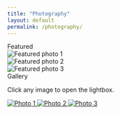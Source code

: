 ```yaml
---
title: "Photography"
layout: default
permalink: /photography/
---
```


<link rel="stylesheet" href="https://cdn.jsdelivr.net/npm/swiper@11/swiper-bundle.min.css">
<link rel="stylesheet" href="https://cdn.jsdelivr.net/npm/lightgallery@2.8.2/css/lightgallery-bundle.min.css">
<link rel="stylesheet" href="{{ '/assets/css/photography.css' | relative_url }}">

<div class="hero-slider">
  <div class="section-title">Featured</div>
  <div class="swiper">
    <div class="swiper-wrapper">
      <!-- Replace sample images with yours -->
      <div class="swiper-slide">
        <img src="{{ '/assets/photography/full/esiz.JPG' | relative_url }}" alt="Featured photo 1">
      </div>
      <div class="swiper-slide">
        <img src="{{ '/assets/photography/full/office.jpeg' | relative_url }}" alt="Featured photo 2">
      </div>
      <div class="swiper-slide">
        <img src="{{ '/assets/photography/full/hero.jpg' | relative_url }}" alt="Featured photo 3">
      </div>
    </div>
    <!-- Nav -->
    <div class="swiper-button-next"></div>
    <div class="swiper-button-prev"></div>
    <!-- Pagination -->
    <div class="swiper-pagination"></div>
  </div>
</div>

<div class="gallery-wrap">
  <div class="section-title">Gallery</div>
  <p class="subtle">Click any image to open the lightbox.</p>

  <!-- LightGallery target -->
  <div id="lightgallery" class="gallery-grid">
    <!-- Each anchor: data-src points to large file, <img> shows the thumbnail -->
    <a href="#" data-src="{{ '/assets/photography/full/001.jpg' | relative_url }}" data-sub-html="Caption one">
      <img src="{{ '/assets/photography/thumbs/001.jpg' | relative_url }}" alt="Photo 1">
    </a>
    <a href="#" data-src="{{ '/assets/photography/full/002.jpg' | relative_url }}" data-sub-html="Caption two">
      <img src="{{ '/assets/photography/thumbs/002.jpg' | relative_url }}" alt="Photo 2">
    </a>
    <a href="#" data-src="{{ '/assets/photography/full/003.jpg' | relative_url }}" data-sub-html="Caption three">
      <img src="{{ '/assets/photography/thumbs/003.jpg' | relative_url }}" alt="Photo 3">
    </a>
    <!-- Add more blocks as you add photos -->
  </div>
</div>

<script src="https://cdn.jsdelivr.net/npm/swiper@11/swiper-bundle.min.js"></script>
<script src="https://cdn.jsdelivr.net/npm/lightgallery@2.8.2/lightgallery.min.js"></script>
<script src="https://cdn.jsdelivr.net/npm/lightgallery@2.8.2/plugins/thumbnail/lg-thumbnail.min.js"></script>
<script src="https://cdn.jsdelivr.net/npm/lightgallery@2.8.2/plugins/zoom/lg-zoom.min.js"></script>

<script>
  // Slider
  const swiper = new Swiper('.swiper', {
    loop: true,
    speed: 500,
    grabCursor: true,
    pagination: { el: '.swiper-pagination', clickable: true },
    navigation: { nextEl: '.swiper-button-next', prevEl: '.swiper-button-prev' },
  });

  // Lightbox
  lightGallery(document.getElementById('lightgallery'), {
    selector: 'a',
    download: false,
    thumbnail: true,
    zoom: true,
    mobileFirst: true,
    actualSize: false
  });
</script>
